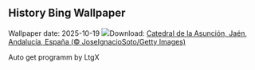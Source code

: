 ## History Bing Wallpaper
Wallpaper date: 2025-10-19
![](https://www.bing.com/th?id=OHR.JaenCathedral_ES-ES4511407655_UHD.jpg&w=1000)Download: [Catedral de la Asunción, Jaén, Andalucía, España (© JoseIgnacioSoto/Getty Images)](https://www.bing.com/th?id=OHR.JaenCathedral_ES-ES4511407655_UHD.jpg)

Auto get programm by LtgX
